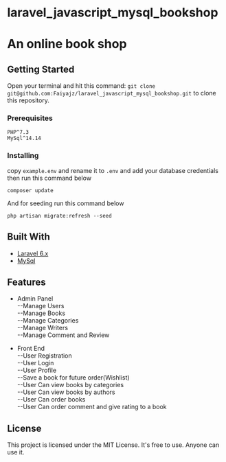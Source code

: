 # laravel_javascript_mysql_bookshop

# An online book shop

## Getting Started

Open your terminal and hit this command: `git clone git@github.com:Faiyajz/laravel_javascript_mysql_bookshop.git` to clone this repository.
### Prerequisites


```
PHP^7.3
MySql^14.14
```

### Installing

copy `example.env` and rename it to `.env`
and add your database credentials then run this command below

```
composer update
```

And for seeding run this command below

```
php artisan migrate:refresh --seed
```

## Built With

* [Laravel 6.x](https://laravel.com/docs/6.x)
* [MySql](https://dev.mysql.com/doc/)

## Features

* Admin Panel<br>
--Manage Users<br>
--Manage Books<br>
--Manage Categories<br>
--Manage Writers<br>
--Manage Comment and Review<br>


* Front End<br>
--User Registration<br>
--User Login<br>
--User Profile<br>
--Save a book for future order(Wishlist)<br>
--User Can view books by categories<br>
--User Can view books by authors<br>
--User Can order books<br>
--User Can order comment and give rating to a book<br>



## License

This project is licensed under the MIT License. It's free to use. Anyone can use it.


